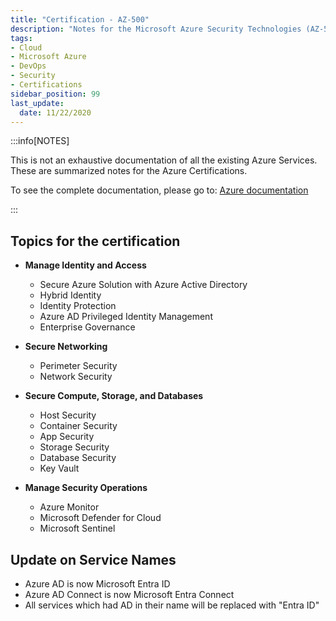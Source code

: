 ```yaml
---
title: "Certification - AZ-500"
description: "Notes for the Microsoft Azure Security Technologies (AZ-500)"
tags: 
- Cloud
- Microsoft Azure
- DevOps
- Security
- Certifications
sidebar_position: 99
last_update:
  date: 11/22/2020
---
```



:::info[NOTES]

This is not an exhaustive documentation of all the existing Azure Services. These are summarized notes for the Azure Certifications.

To see the complete documentation, please go to: [Azure documentation](https://learn.microsoft.com/en-us/azure/?product=popular)

:::


## Topics for the certification

- **Manage Identity and Access**
    - Secure Azure Solution with Azure Active Directory 
    - Hybrid Identity 
    - Identity Protection 
    - Azure AD Privileged Identity Management 
    - Enterprise Governance 

- **Secure Networking** 
    - Perimeter Security 
    - Network Security 

- **Secure Compute, Storage, and Databases**
    - Host Security 
    - Container Security 
    - App Security 
    - Storage Security 
    - Database Security 
    - Key Vault

- **Manage Security Operations**
    - Azure Monitor 
    - Microsoft Defender for Cloud 
    - Microsoft Sentinel 

## Update on Service Names 

- Azure AD is now Microsoft Entra ID 
- Azure AD Connect is now Microsoft Entra Connect 
- All services which had AD in their name will be replaced with "Entra ID" 
